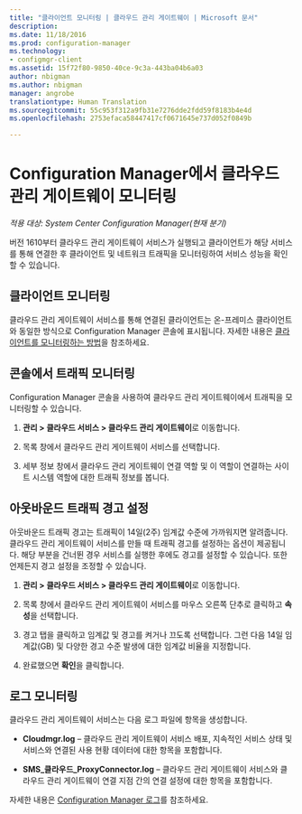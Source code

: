 ```yaml
---
title: "클라이언트 모니터링 | 클라우드 관리 게이트웨이 | Microsoft 문서"
description: 
ms.date: 11/18/2016
ms.prod: configuration-manager
ms.technology:
- configmgr-client
ms.assetid: 15f72f80-9850-40ce-9c3a-443ba04b6a03
author: nbigman
ms.author: nbigman
manager: angrobe
translationtype: Human Translation
ms.sourcegitcommit: 55c953f312a9fb31e7276dde2fdd59f8183b4e4d
ms.openlocfilehash: 2753efaca58447417cf0671645e737d052f0849b

---
```


# <a name="monitor-cloud-management-gateway-in-configuration-manager"></a>Configuration Manager에서 클라우드 관리 게이트웨이 모니터링

*적용 대상: System Center Configuration Manager(현재 분기)*

버전 1610부터 클라우드 관리 게이트웨이 서비스가 실행되고 클라이언트가 해당 서비스를 통해 연결한 후 클라이언트 및 네트워크 트래픽을 모니터링하여 서비스 성능을 확인할 수 있습니다.

## <a name="monitor-clients"></a>클라이언트 모니터링

클라우드 관리 게이트웨이 서비스를 통해 연결된 클라이언트는 온-프레미스 클라이언트와 동일한 방식으로 Configuration Manager 콘솔에 표시됩니다. 자세한 내용은 [클라이언트를 모니터링하는 방법](monitor-clients.md)을 참조하세요.

## <a name="monitor-traffic-in-the-console"></a>콘솔에서 트래픽 모니터링

Configuration Manager 콘솔을 사용하여 클라우드 관리 게이트웨이에서 트래픽을 모니터링할 수 있습니다.

1. **관리 > 클라우드 서비스 > 클라우드 관리 게이트웨이**로 이동합니다.

2. 목록 창에서 클라우드 관리 게이트웨이 서비스를 선택합니다.

3. 세부 정보 창에서 클라우드 관리 게이트웨이 연결 역할 및 이 역할이 연결하는 사이트 시스템 역할에 대한 트래픽 정보를 봅니다.

## <a name="set-up-outbound-traffic-alerts"></a>아웃바운드 트래픽 경고 설정

아웃바운드 트래픽 경고는 트래픽이 14일(2주) 임계값 수준에 가까워지면 알려줍니다. 클라우드 관리 게이트웨이 서비스를 만들 때 트래픽 경고를 설정하는 옵션이 제공됩니다. 해당 부분을 건너뛴 경우 서비스를 실행한 후에도 경고를 설정할 수 있습니다. 또한 언제든지 경고 설정을 조정할 수 있습니다.

1. **관리 > 클라우드 서비스 > 클라우드 관리 게이트웨이**로 이동합니다.

2. 목록 창에서 클라우드 관리 게이트웨이 서비스를 마우스 오른쪽 단추로 클릭하고 **속성**을 선택합니다.

3. 경고 탭을 클릭하고 임계값 및 경고를 켜거나 끄도록 선택합니다. 그런 다음 14일 임계값(GB) 및 다양한 경고 수준 발생에 대한 임계값 비율을 지정합니다.

4. 완료했으면 **확인**을 클릭합니다.

## <a name="monitor-logs"></a>로그 모니터링

클라우드 관리 게이트웨이 서비스는 다음 로그 파일에 항목을 생성합니다.

-   **Cloudmgr.log** – 클라우드 관리 게이트웨이 서비스 배포, 지속적인 서비스 상태 및 서비스와 연결된 사용 현황 데이터에 대한 항목을 포함합니다.

-   **SMS\_클라우드\_ProxyConnector.log** – 클라우드 관리 게이트웨이 서비스와 클라우드 관리 게이트웨이 연결 지점 간의 연결 설정에 대한 항목을 포함합니다.

자세한 내용은 [Configuration Manager 로그](/sccm/core/plan-design/hierarchy/log-files)를 참조하세요.



<!--HONumber=Dec16_HO3-->


